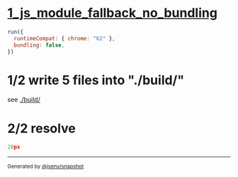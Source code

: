 # [1_js_module_fallback_no_bundling](../../preload_style_and_import_css_build.test.mjs#L28)

```js
run({
  runtimeCompat: { chrome: "62" },
  bundling: false,
})
```

# 1/2 write 5 files into "./build/"

see [./build/](./build/)

# 2/2 resolve

```js
20px
```
---

<sub>
  Generated by <a href="https://github.com/jsenv/core/tree/main/packages/independent/snapshot">@jsenv/snapshot</a>
</sub>